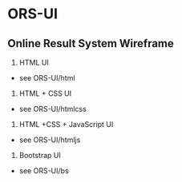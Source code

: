# ORS-UI  
## Online Result System Wireframe
1. HTML UI 
* see ORS-UI/html
1. HTML + CSS UI
* see ORS-UI/htmlcss
1. HTML +CSS + JavaScript UI
* see ORS-UI/htmljs
1. Bootstrap UI
* see ORS-UI/bs
